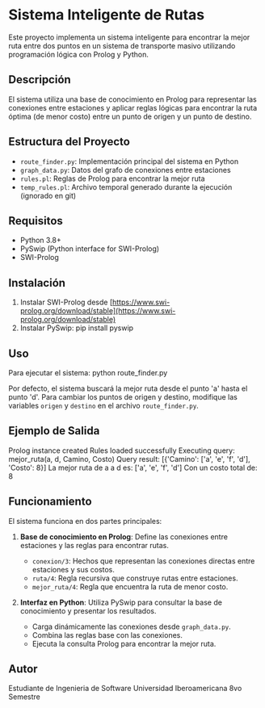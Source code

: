 # Sistema Inteligente de Rutas

Este proyecto implementa un sistema inteligente para encontrar la mejor ruta entre dos puntos en un sistema de transporte masivo utilizando programación lógica con Prolog y Python.

## Descripción

El sistema utiliza una base de conocimiento en Prolog para representar las conexiones entre estaciones y aplicar reglas lógicas para encontrar la ruta óptima (de menor costo) entre un punto de origen y un punto de destino.

## Estructura del Proyecto

- `route_finder.py`: Implementación principal del sistema en Python
- `graph_data.py`: Datos del grafo de conexiones entre estaciones
- `rules.pl`: Reglas de Prolog para encontrar la mejor ruta
- `temp_rules.pl`: Archivo temporal generado durante la ejecución (ignorado en git)

## Requisitos

- Python 3.8+
- PySwip (Python interface for SWI-Prolog)
- SWI-Prolog

## Instalación

1. Instalar SWI-Prolog desde [https://www.swi-prolog.org/download/stable](https://www.swi-prolog.org/download/stable)
2. Instalar PySwip: pip install pyswip


## Uso

Para ejecutar el sistema: python route_finder.py


Por defecto, el sistema buscará la mejor ruta desde el punto 'a' hasta el punto 'd'. Para cambiar los puntos de origen y destino, modifique las variables `origen` y `destino` en el archivo `route_finder.py`.

## Ejemplo de Salida

Prolog instance created
Rules loaded successfully
Executing query: mejor_ruta(a, d, Camino, Costo)
Query result: [{'Camino': ['a', 'e', 'f', 'd'], 'Costo': 8}]
La mejor ruta de a a d es: ['a', 'e', 'f', 'd']
Con un costo total de: 8


## Funcionamiento

El sistema funciona en dos partes principales:

1. **Base de conocimiento en Prolog**: Define las conexiones entre estaciones y las reglas para encontrar rutas.
   - `conexion/3`: Hechos que representan las conexiones directas entre estaciones y sus costos.
   - `ruta/4`: Regla recursiva que construye rutas entre estaciones.
   - `mejor_ruta/4`: Regla que encuentra la ruta de menor costo.

2. **Interfaz en Python**: Utiliza PySwip para consultar la base de conocimiento y presentar los resultados.
   - Carga dinámicamente las conexiones desde `graph_data.py`.
   - Combina las reglas base con las conexiones.
   - Ejecuta la consulta Prolog para encontrar la mejor ruta.

## Autor

Estudiante de Ingenieria de Software
Universidad Iberoamericana
8vo Semestre